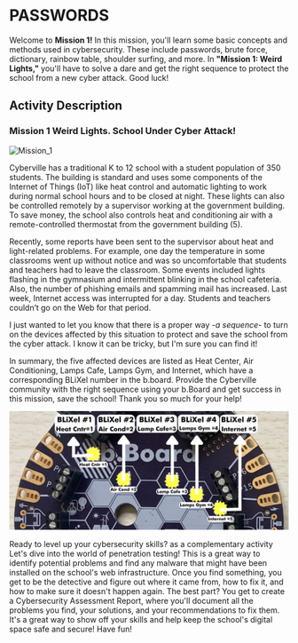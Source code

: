 # PASSWORDS 

Welcome to __Mission 1!__ In this mission, you'll learn some basic concepts and methods used in cybersecurity. These include passwords, brute force, dictionary, rainbow table, shoulder surfing, and more. In __"Mission 1: Weird Lights,"__ you'll have to solve a dare and get the right sequence to protect the school from a new cyber attack. Good luck!

## Activity Description
### __Mission 1__ Weird Lights.  School Under Cyber Attack!

![Mission_1](https://github.com/Brilliant-Labs/code.bl/blob/code_alpha/packaged/docs/static/mb/projects/bboard-tutorials-cyberville/Passwords/School_Under_Attack.gif?raw=true "Mission 1")

Cyberville has a traditional K to 12 school with a student population of 350 students.  The building is standard and uses some components of the Internet of Things (IoT) like heat control and automatic lighting to work during normal school hours and to be closed at night.  These lights can also be controlled remotely by a supervisor working at the government building.  To save money, the school also controls heat and conditioning air with a remote-controlled thermostat from the government building (5).

Recently, some reports have been sent to the supervisor about heat and light-related problems.  For example, one day the temperature in some classrooms went up without notice and was so uncomfortable that students and teachers had to leave the classroom.  Some events included lights flashing in the gymnasium and intermittent blinking in the school cafeteria.  Also, the number of phishing emails and spamming mail has increased.  Last week, Internet access was interrupted for a day.  Students and teachers couldn’t go on the Web for that period.

I just wanted to let you know that there is a proper way -*a sequence*- to turn on the devices affected by this situation to protect and save the school from the cyber attack. I know it can be tricky, but I'm sure you can find it!

In summary, the five affected devices are listed as Heat Center, Air Conditioning, Lamps Cafe, Lamps Gym, and Internet, which have a corresponding BLiXel number in the b.board. Provide the Cyberville community with the right sequence using your b.Board and get success in this mission, save the school! Thank you so much for your help!

![BliXels](https://github.com/Brilliant-Labs/code.bl/blob/code_alpha/packaged/docs/static/mb/projects/bboard-tutorials-cyberville/Passwords/BliXels.png?raw=true "BliXels")

Ready to level up your cybersecurity skills? as a complementary activity Let's dive into the world of penetration testing! This is a great way to identify potential problems and find any malware that might have been installed on the school's web infrastructure. Once you find something, you get to be the detective and figure out where it came from, how to fix it, and how to make sure it doesn't happen again. The best part? You get to create a Cybersecurity Assessment Report, where you'll document all the problems you find, your solutions, and your recommendations to fix them. It's a great way to show off your skills and help keep the school's digital space safe and secure! Have fun!